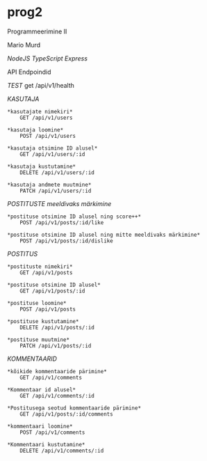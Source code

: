 # prog2
Programmeerimine II

Mario Murd

*NodeJS* *TypeScript* *Express*

API Endpoindid

*TEST*
    get /api/v1/health

*KASUTAJA*

    *kasutajate nimekiri*
        GET /api/v1/users

    *kasutaja loomine*
        POST /api/v1/users

    *kasutaja otsimine ID alusel*
        GET /api/v1/users/:id

    *kasutaja kustutamine*
        DELETE /api/v1/users/:id

    *kasutaja andmete muutmine*
        PATCH /api/v1/users/:id

*POSTITUSTE meeldivaks märkimine*
    
    *postituse otsimine ID alusel ning score++*
        POST /api/v1/posts/:id/like

    *postituse otsimine ID alusel ning mitte meeldivaks märkimine*
        POST /api/v1/posts/:id/dislike

*POSTITUS*

    *postituste nimekiri*
        GET /api/v1/posts

    *postituse otsimine ID alusel*
        GET /api/v1/posts/:id

    *postituse loomine*
        POST /api/v1/posts

    *postituse kustutamine*
        DELETE /api/v1/posts/:id

    *postituse muutmine*
        PATCH /api/v1/posts/:id

*KOMMENTAARID*

    *kõikide kommentaaride pärimine*
        GET /api/v1/comments

    *Kommentaar id alusel*
        GET /api/v1/comments/:id

    *Postitusega seotud kommentaaride pärimine*
        GET /api/v1/posts/:id/comments

    *kommentaari loomine*
        POST /api/v1/comments

    *Kommentaari kustutamine*
        DELETE /api/v1/comments/:id
